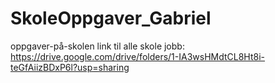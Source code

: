 # SkoleOppgaver_Gabriel
oppgaver-på-skolen
link til alle skole jobb: https://drive.google.com/drive/folders/1-IA3wsHMdtCL8Ht8i-teGfAiizBDxP6l?usp=sharing
